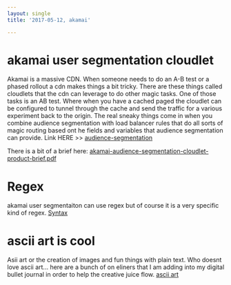 ```yaml
---
layout: single
title: '2017-05-12, akamai'

---
```


# akamai user segmentation cloudlet
Akamai is a massive CDN.  When someone needs to do an A-B test or a phased rollout a cdn makes things a bit tricky.   There are these things called cloudlets that the cdn can leverage to do other magic tasks.   One of those tasks is an AB test.  Where when you have a cached paged the cloudlet can be configured to tunnel through the cache and send the traffic for a various experiment back to the origin.  The real sneaky things come in when you combine audience segmentation with load balancer rules that do all sorts of magic routing based ont he fields and variables that audience segmentation can provide.  Link HERE >> [audience-segmentation](https://www.akamai.com/uk/en/products/web-performance/cloudlets/audience-segmentation.jsp "audience-segmentation")

There is a bit of a brief here: 
[akamai-audience-segmentation-cloudlet-product-brief.pdf](https://www.akamai.com/us/en/multimedia/documents/product-brief/akamai-audience-segmentation-cloudlet-product-brief.pdf "akamai-audience-segmentation-cloudlet-product-brief.pdf")

# Regex
akamai user segmentaiton can use regex but of course it is a very specific kind of regex.  [Syntax](https://github.com/google/re2/wiki/Syntax "Syntax")
 

# ascii art is cool 
Asii art or the creation of images and fun things with plain text.  Who doesnt love ascii art...   here are a bunch of on eliners that I am adding into my digital bullet journal in order to help the creative juice flow. 
[ascii art](http://1lineart.kulaone.com/#/ "ascii art")

